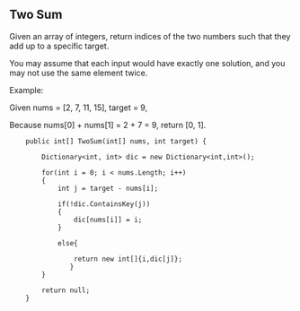 ## Two Sum

Given an array of integers, return indices of the two numbers such that they add up to a specific target.

You may assume that each input would have exactly one solution, and you may not use the same element twice.

Example:

Given nums = [2, 7, 11, 15], target = 9,

Because nums[0] + nums[1] = 2 + 7 = 9,
return [0, 1].

```
    public int[] TwoSum(int[] nums, int target) {
        
        Dictionary<int, int> dic = new Dictionary<int,int>();
        
        for(int i = 0; i < nums.Length; i++)
        {
            int j = target - nums[i];
            
            if(!dic.ContainsKey(j))
            {
                dic[nums[i]] = i;
            }
               
            else{
                
                return new int[]{i,dic[j]};
               }
        }
        
        return null;
    }
```
